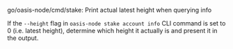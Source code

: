 go/oasis-node/cmd/stake: Print actual latest height when querying info

If the `--height` flag in `oasis-node stake account info` CLI command is set
to 0 (i.e. latest height), determine which height it actually is and present
it in the output.
